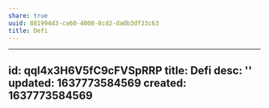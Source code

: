 ```yaml
---
share: true
uuid: 881994d3-ca60-4008-8cd2-da0b3df33c63
title: Defi
---
```

---
id: qqI4x3H6V5fC9cFVSpRRP
title: Defi
desc: ''
updated: 1637773584569
created: 1637773584569
---

